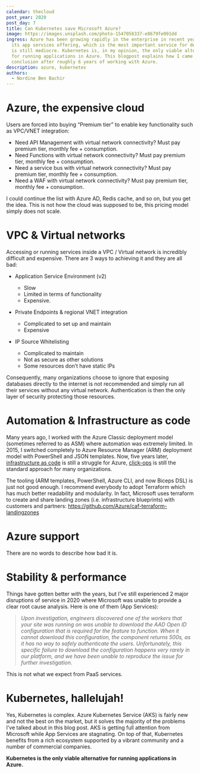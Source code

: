 ```yaml
---
calendar: thecloud
post_year: 2020
post_day: 7
title: Can Kubernetes save Microsoft Azure?
image: https://images.unsplash.com/photo-1547058337-e8679fe091dd
ingress: Azure has been growing rapidly in the enterprise in recent years. But
  its app services offering, which is the most important service for developers,
  is still mediocre. Kubernetes is, in my opinion, the only viable alternative
  for running applications in Azure. This blogpost explains how I came to that
  conclusion after roughly 6 years of working with Azure.
description: azure, kubernetes
authors:
  - Nordine Ben Bachir
---
```

# Azure, the expensive cloud

Users are forced into buying “Premium tier” to enable key functionality such as VPC/VNET integration:

* Need API Management with virtual network connectivity? Must pay premium tier, monthly fee + consumption.
* Need Functions with virtual network connectivity? Must pay premium tier, monthly fee + consumption.
* Need a service bus with virtual network connectivity? Must pay premium tier, monthly fee + consumption.
* Need a WAF with virtual network connectivity? Must pay premium tier, monthly fee + consumption.

I could continue the list with Azure AD, Redis cache, and so on, but you get the idea. This is not how the cloud was supposed to be, this pricing model simply does not scale.

# VPC & Virtual networks

Accessing or running services inside a VPC / Virtual network is incredibly difficult and expensive. There are 3 ways to achieving it and they are all bad:

* Application Service Environment (v2)

  * Slow
  * Limited in terms of functionality
  * Expensive.
* Private Endpoints & regional VNET integration

  * Complicated to set up and maintain
  * Expensive 
* IP Source Whitelisting

  * Complicated to maintain
  * Not as secure as other solutions
  * Some resources don’t have static IPs 

Consequently, many organizations choose to ignore that exposing databases directly to the internet is not recommended and simply run all their services without any virtual network. Authentication is then the only layer of security protecting those resources.

# Automation & Infrastructure as code 

Many years ago, I worked with the Azure Classic deployment model (sometimes referred to as ASM) where automation was extremely limited. In 2015, I switched completely to Azure Resource Manager (ARM) deployment model with PowerShell and JSON templates. Now, five years later, [infrastructure as code](https://martinfowler.com/bliki/InfrastructureAsCode.html) is still a struggle for Azure, [click-ops](https://www.august.com.au/blog/killing-click-ops-what-it-is-why-its-problematic-and-how-to-avoid-it/) is still the standard approach for many organizations. 

The tooling (ARM templates, PowerShell, Azure CLI, and now Biceps DSL) is just not good enough. I recommend everybody to adopt Terraform which has much better readability and modularity. In fact, Microsoft uses terraform to create and share landing zones (i.e. infrastructure blueprints) with customers and partners: <https://github.com/Azure/caf-terraform-landingzones>

# Azure support

There are no words to describe how bad it is. 

# Stability & performance

Things have gotten better with the years, but I’ve still experienced 2 major disruptions of service in 2020 where Microsoft was unable to provide a clear root cause analysis. Here is one of them (App Services):

> *Upon investigation, engineers discovered one of the workers that your site was running on was unable to download the AAD Open ID configuration that is required for the feature to function. When it cannot download this configuration, the component returns 500s, as it has no way to safely authenticate the users. Unfortunately, this specific failure to download the configuration happens very rarely in our platform, and we have been unable to reproduce the issue for further investigation.*

This is not what we expect from PaaS services.

# Kubernetes, hallelujah!

Yes, Kubernetes is complex. Azure Kubernetes Service (AKS) is fairly new and not the best on the market, but it solves the majority of the problems I’ve talked about in this blog post. AKS is getting full attention from Microsoft while App Services are stagnating. On top of that, Kubernetes benefits from a rich ecosystem supported by a vibrant community and a number of commercial companies. 

**Kubernetes is the only viable alternative for running applications in Azure.**
